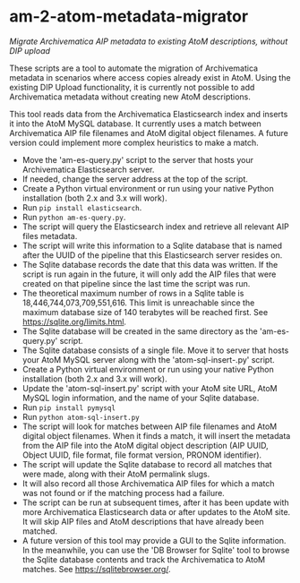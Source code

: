 # am-2-atom-metadata-migrator
*Migrate Archivematica AIP metadata to existing AtoM descriptions, without DIP upload*

These scripts are a tool to automate the migration of Archivematica metadata in scenarios where access copies already exist in AtoM. Using the existing DIP Upload functionality, it is currently not possible to add Archivematica metadata without creating new AtoM descriptions.

This tool reads data from the Archivematica Elasticsearch index and inserts it into the AtoM MySQL database. It currently uses a match between Archivematica AIP file filenames and AtoM digital object filenames. A future version could implement more complex heuristics to make a match.

* Move the 'am-es-query.py' script to the server that hosts your Archivematica Elasticsearch server.
* If needed, change the server address at the top of the script.
* Create a Python virtual environment or run using your native Python installation (both 2.x and 3.x will work).
* Run `pip install elasticsearch`.
* Run `python am-es-query.py`.
* The script will query the Elasticsearch index and retrieve all relevant AIP files metadata.
* The script will write this information to a Sqlite database that is named after the UUID of the pipeline that this Elasticsearch server resides on.
* The Sqlite database records the date that this data was written. If the script is run again in the future, it will only add the AIP files that were created on that pipeline since the last time the script was run.
* The theoretical maximum number of rows in a Sqlite table is 18,446,744,073,709,551,616. This limit is unreachable since the maximum database size of 140 terabytes will be reached first. See https://sqlite.org/limits.html.
* The Sqlite database will be created in the same directory as the 'am-es-query.py' script.
* The Sqlite database consists of a single file. Move it to server that hosts your AtoM MySQL server along with the 'atom-sql-insert-.py' script.
* Create a Python virtual environment or run using your native Python installation (both 2.x and 3.x will work).
* Update the 'atom-sql-insert.py' script with your AtoM site URL, AtoM MySQL login information, and the name of your Sqlite database.
* Run `pip install pymysql`
* Run `python atom-sql-insert.py`
* The script will look for matches between AIP file filenames and AtoM digital object filenames. When it finds a match, it will insert the metadata from the AIP file into the AtoM digital object description (AIP UUID, Object UUID, file format, file format version, PRONOM identifier).
* The script will update the Sqlite database to record all matches that were made, along with their AtoM permalink slugs.
* It will also record all those Archivematica AIP files for which a match was not found or if the matching process had a failure.
* The script can be run at subsequent times, after it has been update with more Archivematica Elasticsearch data or after updates to the AtoM site. It will skip AIP files and AtoM descriptions that have already been matched.
* A future version of this tool may provide a GUI to the Sqlite information. In the meanwhile, you can use the 'DB Browser for Sqlite' tool to browse the Sqlite database contents and track the Archivematica to AtoM matches. See https://sqlitebrowser.org/.
